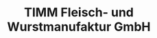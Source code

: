 ---
title: "TIMM Fleisch- und Wurstmanufaktur GmbH"
url: /oberhausen/timm-fleisch-und-wurstmanufaktur-gmbh/
shop: Metzgerei
---